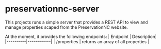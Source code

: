 # preservationnc-server

This projects runs a simple server that provides a REST API to view
and manage properties scaped from the PreservationNC website.

At the moment, it provides the following endpoints:
| Endpoint | Description|
|----------|------------|
| /properties | returns an array of all properties |
